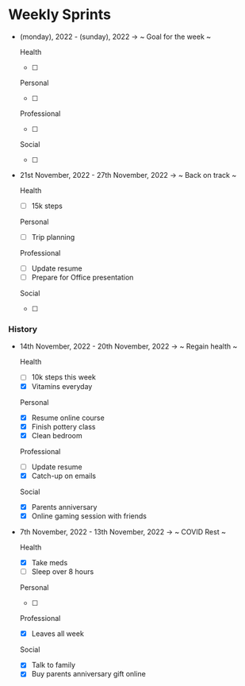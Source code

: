 # Weekly Sprints

- (monday), 2022 - (sunday), 2022 → ~ Goal for the week ~
    
    
    Health
    
    - [ ]  
    
    Personal
    
    - [ ]  
    
    Professional
    
    - [ ]  
    
    Social
    
    - [ ]  
- 21st November, 2022 - 27th November, 2022 → ~ Back on track ~
    
    
    Health
    
    - [ ]  15k steps
    
    Personal
    
    - [ ]  Trip planning
    
    Professional
    
    - [ ]  Update resume
    - [ ]  Prepare for Office presentation
    
    Social
    
    - [ ]  

### History

- 14th November, 2022 - 20th November, 2022 → ~ Regain health ~
    
    
    Health
    
    - [ ]  10k steps this week
    - [x]  Vitamins everyday
    
    Personal
    
    - [x]  Resume online course
    - [x]  Finish pottery class
    - [x]  Clean bedroom
    
    Professional
    
    - [ ]  Update resume
    - [x]  Catch-up on emails
    
    Social
    
    - [x]  Parents anniversary
    - [x]  Online gaming session with friends
- 7th November, 2022 - 13th November, 2022 → ~ COVID Rest ~
    
    
    Health
    
    - [x]  Take meds
    - [ ]  Sleep over 8 hours
    
    Personal
    
    - [ ]  
    
    Professional
    
    - [x]  Leaves all week
    
    Social
    
    - [x]  Talk to family
    - [x]  Buy parents anniversary gift online